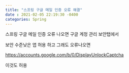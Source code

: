 ```yaml
---
title: "스프링 구글 메일 인증 오류 해결"
date : 2021-02-05 22:19:30 -0400
categories: Spring
---
```



스프링 구글 메일 인증 오류 나오면 구글 계정 관리 보안탭에서

보안 수준낮은 앱 허용 하고 그래도 오류나오면

https://accounts.google.com/b/0/DisplayUnlockCaptcha

이것도 허용 
